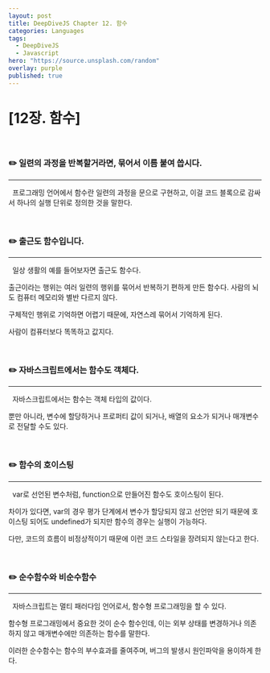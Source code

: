 ```yaml
---
layout: post
title: DeepDiveJS Chapter 12. 함수
categories: Languages
tags:
  - DeepDiveJS
  - Javascript
hero: "https://source.unsplash.com/random"
overlay: purple
published: true
---
```


# [12장. 함수]

</br>

### ✏️ 일련의 과정을 반복할거라면, 묶어서 이름 붙여 씁시다.

---

&nbsp; 프로그래밍 언어에서 함수란 일련의 과정을 문으로 구현하고, 이걸 코드 블록으로 감싸서 하나의 실행 단위로 정의한 것을 말한다.

</br>

### ✏️ 출근도 함수입니다.

---

&nbsp; 일상 생활의 예를 들어보자면 출근도 함수다.

출근이라는 행위는 여러 일련의 행위를 묶어서 반복하기 편하게 만든 함수다. 사람의 뇌도 컴퓨터 메모리와 별반 다르지 않다.

구체적인 행위로 기억하면 어렵기 때문에, 자연스레 묶어서 기억하게 된다.

사람이 컴퓨터보다 똑똑하고 값지다.

</br>

### ✏️ 자바스크립트에서는 함수도 객체다.

---

&nbsp; 자바스크립트에서는 함수는 객체 타입의 값이다.

뿐만 아니라, 변수에 할당하거나 프로퍼티 값이 되거나, 배열의 요소가 되거나 매개변수로 전달할 수도 있다.

</br>

### ✏️ 함수의 호이스팅

---

&nbsp; var로 선언된 변수처럼, function으로 만들어진 함수도 호이스팅이 된다.

차이가 있다면, var의 경우 평가 단계에서 변수가 할당되지 않고 선언만 되기 때문에 호이스팅 되어도 undefined가 되지만 함수의 경우는 실행이 가능하다.

다만, 코드의 흐름이 비정상적이기 때문에 이런 코드 스타일을 장려되지 않는다고 한다.

</br>

### ✏️ 순수함수와 비순수함수

---

&nbsp; 자바스크립트는 멀티 패러다임 언어로서, 함수형 프로그래밍을 할 수 있다.

함수형 프로그래밍에서 중요한 것이 순수 함수인데, 이는 외부 상태를 변경하거나 의존하지 않고 매개변수에만 의존하는 함수를 말한다.

이러한 순수함수는 함수의 부수효과를 줄여주며, 버그의 발생시 원인파악을 용이하게 한다.
